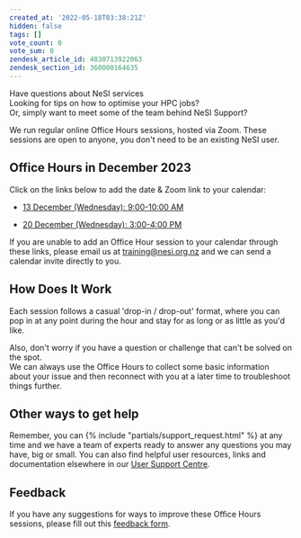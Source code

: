 ```yaml
---
created_at: '2022-05-18T03:38:21Z'
hidden: false
tags: []
vote_count: 0
vote_sum: 0
zendesk_article_id: 4830713922063
zendesk_section_id: 360000164635
---
```


Have questions about NeSI services<br>
Looking for tips on how to optimise your HPC jobs?<br>
Or, simply want to meet some of the team behind NeSI Support?<br>

We run regular online Office Hours sessions, hosted via Zoom. These
sessions are open to anyone, you don't need to be an existing NeSI
user.

## Office Hours in December 2023

Click on the links below to add the date & Zoom link to your calendar:

- [13 December (Wednesday): 9:00-10:00 AM](https://calendar.google.com/calendar/event?action=TEMPLATE&tmeid=MGUxbXN0ZjJjMW1tMTBpMTEzaWN2Zm5nYXUgY19oZW42cnIwMmV0MzlrYXQyaG11YW1pZG90c0Bn&tmsrc=c_hen6rr02et39kat2hmuamidots%40group.calendar.google.com)

- [20 December (Wednesday): 3:00-4:00 PM](https://calendar.google.com/calendar/event?action=TEMPLATE&tmeid=M3EzdDcxNnNrbWoxNmlxcjc2ZnU2bjY5czcgY19oZW42cnIwMmV0MzlrYXQyaG11YW1pZG90c0Bn&tmsrc=c_hen6rr02et39kat2hmuamidots%40group.calendar.google.com)

If you are unable to add an Office Hour session to your calendar through
these links, please email us at <training@nesi.org.nz> and we can send a
calendar invite directly to you.

## How Does It Work

Each session follows a casual 'drop-in / drop-out' format, where you can
pop in at any point during the hour and stay for as long or as little as
you'd like.

Also, don't worry if you have a question or challenge that can't be
solved on the spot.  
We can always use the Office Hours to collect some basic information
about your issue and then reconnect with you at a later time to
troubleshoot things further.

## Other ways to get help

Remember, you can  {% include "partials/support_request.html" %} at any
time and we have a team of experts ready to answer any questions you may
have, big or small. You can also find helpful user resources, links and
documentation elsewhere in our [User Support Centre](https://support.nesi.org.nz/hc/en-gb).

## Feedback

If you have any suggestions for ways to improve these Office Hours
sessions, please fill out this [feedback form](https://forms.gle/HELw73FpUQaTYBV6A).
